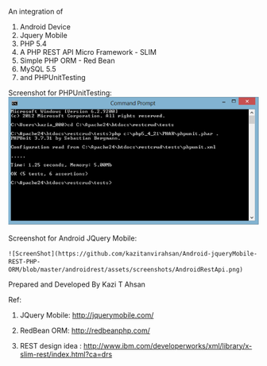 An integration of

1. Android Device
2. Jquery Mobile
3. PHP 5.4
4. A PHP REST API Micro Framework - SLIM
5. Simple PHP ORM - Red Bean
6. MySQL 5.5
7. and PHPUnitTesting

Screenshot for PHPUnitTesting:
    ![ScreenShot](https://github.com/kazitanvirahsan/Android-jqueryMobile-REST-PHP-ORM/blob/master/androidrest/assets/screenshots/phpunittest.png)


Screenshot for Android JQuery Mobile:

    ![ScreenShot](https://github.com/kazitanvirahsan/Android-jqueryMobile-REST-PHP-ORM/blob/master/androidrest/assets/screenshots/AndroidRestApi.png)

Prepared and Developed By Kazi T Ahsan

Ref:

1. JQuery Mobile: http://jquerymobile.com/

2. RedBean ORM: http://redbeanphp.com/

3. REST design idea : http://www.ibm.com/developerworks/xml/library/x-slim-rest/index.html?ca=drs

 
